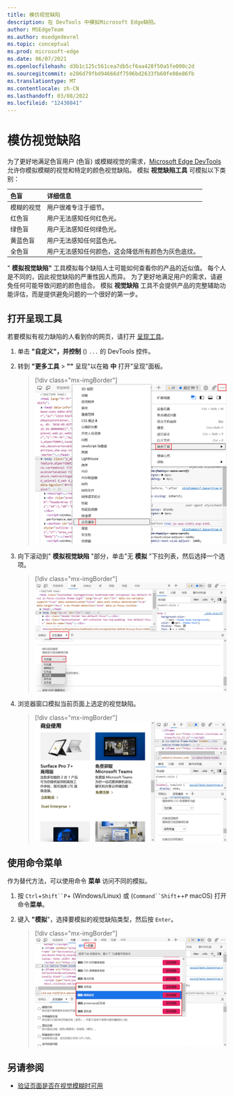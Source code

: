 ```yaml
---
title: 模仿视觉缺陷
description: 在 DevTools 中模拟Microsoft Edge缺陷。
author: MSEdgeTeam
ms.author: msedgedevrel
ms.topic: conceptual
ms.prod: microsoft-edge
ms.date: 06/07/2021
ms.openlocfilehash: d3b1c125c561cea7db5cf6aa428f50a5fe000c2d
ms.sourcegitcommit: e286d79fbd94666df7596bd2633fb60fe08e86fb
ms.translationtype: MT
ms.contentlocale: zh-CN
ms.lasthandoff: 03/08/2022
ms.locfileid: "12430841"
---
```

# <a name="emulate-vision-deficiencies"></a>模仿视觉缺陷

为了更好地满足色盲用户 (色盲[](https://www.colourblindawareness.org)) 或模糊视觉的需求，[Microsoft Edge DevTools](../index.md) 允许你模拟模糊的视觉和特定的颜色视觉缺陷。  模拟 **视觉缺陷工具** 可模拟以下类别：

| 色盲 | 详细信息 |
|:--- |:--- |
| 模糊的视觉 | 用户很难专注于细节。 |
| 红色盲 | 用户无法感知任何红色光。 |
| 绿色盲 | 用户无法感知任何绿色光。 |
| 黄蓝色盲 | 用户无法感知任何蓝色光。 |
| 全色盲 | 用户无法感知任何颜色，这会降低所有颜色为灰色底纹。 |

" **模拟视觉缺陷"** 工具模拟每个缺陷人士可能如何查看你的产品的近似值。  每个人是不同的，因此视觉缺陷的严重性因人而异。  为了更好地满足用户的需求，请避免任何可能导致问题的颜色组合。  模拟 **视觉缺陷** 工具不会提供产品的完整辅助功能评估，而是提供避免问题的一个很好的第一步。


<!-- ====================================================================== -->
## <a name="open-the-rendering-tool"></a>打开呈现工具

若要模拟有视力缺陷的人看到你的网页，请打开 [呈现工具](../rendering-tools/index.md)。

1. 单击 **"自定义"，并控制** () `...` 的 DevTools 控件。

1. 转到 **"更多工具** > **""** 呈现"以在箱 **中** 打开"呈现"面板。

   > [!div class="mx-imgBorder"]
   > ![从"更多工具"菜单打开"呈现"面板。](../media/getting-to-the-rendering-tools.msft.png)

1. 向下滚动到" **模拟视觉缺陷** "部分，单击"无 **模拟** "下拉列表，然后选择一个选项。

   > [!div class="mx-imgBorder"]
   > !["呈现"面板中的"模拟视觉缺陷"部分。](../media/accessibility-emulate-vision-menu-options.msft.png)

1. 浏览器窗口模拟当前页面上选定的视觉缺陷。

   > [!div class="mx-imgBorder"]
   > ![浏览器窗口，网页中已修改颜色，用于模拟选定颜色视觉缺陷。](../media/accessibility-blurred-vision-emulation.msft.png)


<!-- ====================================================================== -->
## <a name="use-the-command-menu"></a>使用命令菜单

作为替代方法，可以使用命令 **菜单** 访问不同的模拟。

1. 按 `Ctrl`+`Shift``P`+ (Windows/Linux) 或 (`Command``Shift`++`P` macOS) 打开命令**菜单**。

1. 键入 **"模拟**"，选择要模拟的视觉缺陷类型，然后按 `Enter`。

   > [!div class="mx-imgBorder"]
   > ![显示不同类型的视觉缺陷的命令菜单。](../media/accessibility-emulation-command-menu-results.msft.png)


<!-- ====================================================================== -->
## <a name="see-also"></a>另请参阅

*  [验证页面是否在视觉模糊时可用](test-blurred-vision.md)
